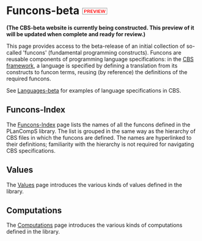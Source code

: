 Funcons-beta ![PREVIEW](preview.png)
============

**(The CBS-beta website is currently being constructed. This preview of it**
**will be updated when complete and ready for review.)**

This page provides access to the beta-release of an initial collection of
so-called 'funcons' (fundamental programming constructs). Funcons are reusable
components of programming language specifications: in the [CBS framework], 
a language is specified by defining a translation from its constructs to
funcon terms, reusing (by reference) the definitions of the required funcons. 

See [Languages-beta] for examples of language specifications in CBS.

Funcons-Index
-------------

The [Funcons-Index] page lists the names of all the funcons defined in the
PLanCompS library. The list is grouped in the same way as the hierarchy of
CBS files in which the funcons are defined. The names are hyperlinked to their
definitions; familiarity with the hierarchy is not required for navigating
CBS specifications.

Values
------

The [Values] page introduces the various kinds of values defined in the library.

Computations
------------

The [Computations] page introduces the various kinds of computations defined
in the library.


[Funcons-Index]: Funcons-Index/index.html

[CBS framework]: ../index.md

[Languages-beta]: ../Languages-beta/index.md

[Values]: Values/index.md

[Computations]: Computations/index.md
